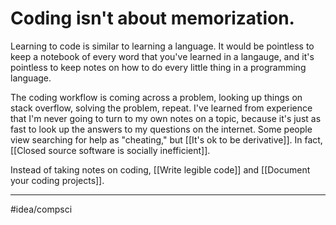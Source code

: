 # Coding isn't about memorization.
Learning to code is similar to learning a language. It would be pointless to keep a notebook of every word that you've learned in a langauge, and it's pointless to keep notes on how to do every little thing in a programming language. 

The coding workflow is coming across a problem, looking up things on stack overflow, solving the problem, repeat. I've learned from experience that I'm never going to turn to my own notes on a topic, because it's just as fast to look up the answers to my questions on the internet. Some people view searching for help as "cheating," but [[It's ok to be derivative]]. In fact, [[Closed source software is socially inefficient]]. 

Instead of taking notes on coding, [[Write legible code]] and [[Document your coding projects]]. 

---
#idea/compsci 

[1]: https://www.youtube.com/watch?v=VCWzQpUwsaw